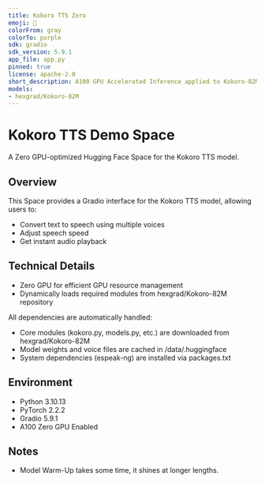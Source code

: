 ```yaml
---
title: Kokoro TTS Zero
emoji: 🎴
colorFrom: gray
colorTo: purple
sdk: gradio
sdk_version: 5.9.1
app_file: app.py
pinned: true
license: apache-2.0
short_description: A100 GPU Accelerated Inference applied to Kokoro-82M TTS
models:
- hexgrad/Kokoro-82M
---
```


# Kokoro TTS Demo Space

A Zero GPU-optimized Hugging Face Space for the Kokoro TTS model.

## Overview

This Space provides a Gradio interface for the Kokoro TTS model, allowing users to:
- Convert text to speech using multiple voices
- Adjust speech speed
- Get instant audio playback

## Technical Details

- Zero GPU for efficient GPU resource management
- Dynamically loads required modules from hexgrad/Kokoro-82M repository

All dependencies are automatically handled:
- Core modules (kokoro.py, models.py, etc.) are downloaded from hexgrad/Kokoro-82M
- Model weights and voice files are cached in /data/.huggingface
- System dependencies (espeak-ng) are installed via packages.txt

## Environment

- Python 3.10.13
- PyTorch 2.2.2
- Gradio 5.9.1
- A100 Zero GPU Enabled



## Notes
- Model Warm-Up takes some time, it shines at longer lengths. 
